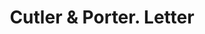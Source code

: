 ---
doi: 10.7916/D8903FT3
date_other: '1900'
date_other_textual: 1900-1909
form: correspondence
genre:
- Letters (correspondence)
name:
- Cutler & Porter
object_in_context_url: https://biggert.cul.columbia.edu/items/view/ave_biggert_00507
subject_hierarchical_geographic:
- Springfield, Massachusetts, United States
subject_name:
- Cutler & Porter
title: Cutler & Porter. Letter
sort_title: Cutler & Porter. Letter
call_number: ave_biggert_00507
coordinates:
- 42.112411,-72.547455
pid: ave_biggert_00507
identifiers: ave_biggert_00507
permalink: /biggert/ave_biggert_00507/
layout: iiif-image-page
---